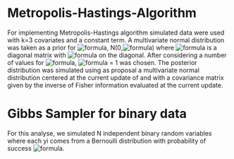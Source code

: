 # Metropolis-Hastings-Algorithm

For implementing Metropolis-Hastings algorithm simulated data were used with k=3 covariates and a constant term. A multivariate normal distribution was taken as a prior for ![formula](https://render.githubusercontent.com/render/math?math=\beta), N(0,![formula](https://render.githubusercontent.com/render/math?math=\Sigma)) where ![formula](https://render.githubusercontent.com/render/math?math=\Sigma) is a diagonal matrix with ![formula](https://render.githubusercontent.com/render/math?math=\frac{1}{\lambda}) on the
diagonal. After considering a number of values for ![formula](https://render.githubusercontent.com/render/math?math=\lambda), ![formula](https://render.githubusercontent.com/render/math?math=\lambda) = 1 was chosen. The posterior distribution was simulated using as proposal a multivariate normal distribution centered at the current update of and with a covariance matrix given by the inverse of Fisher information evaluated at the current update.

# Gibbs Sampler for binary data

For this analyse, we simulated N independent binary random variables where each yi comes from a Bernoulli distribution with probability of success ![formula](https://render.githubusercontent.com/render/math?math=\pi_{i}). 

